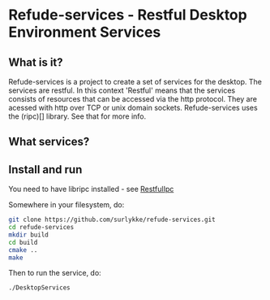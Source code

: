 <!-- !:mime text/markdown -->
# Refude-services - Restful Desktop Environment Services

## What is it?

Refude-services is a project to create a set of services for the desktop. The services are restful. In this context 'Restful' means that the services consists of resources that can be accessed via the http protocol. They are acessed with http over TCP or unix domain sockets. Refude-services uses the (ripc)[] library. See that for more info.

## What services?

## Install and run

You need to have libripc installed - see [RestfulIpc](https://github.com/surlykke/RestFulIpc)

Somewhere in your filesystem, do: 
```bash
git clone https://github.com/surlykke/refude-services.git
cd refude-services
mkdir build
cd build
cmake ..
make
```
Then to run the service, do:
```bash
./DesktopServices
```

